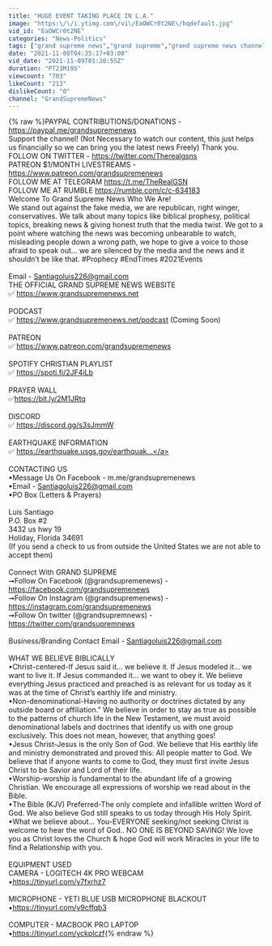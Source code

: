 ```yaml
---
title: "HUGE EVENT TAKING PLACE IN L.A."
image: "https:\/\/i.ytimg.com\/vi\/EaOWCr0t2NE\/hqdefault.jpg"
vid_id: "EaOWCr0t2NE"
categories: "News-Politics"
tags: ["grand supreme news","grand supreme","grand supreme news channel"]
date: "2021-11-09T04:35:17+03:00"
vid_date: "2021-11-09T01:20:55Z"
duration: "PT23M19S"
viewcount: "703"
likeCount: "213"
dislikeCount: "0"
channel: "GrandSupremeNews"
---
```

{% raw %}PAYPAL CONTRIBUTIONS/DONATIONS - <a rel="nofollow" target="blank" href="https://paypal.me/grandsupremenews">https://paypal.me/grandsupremenews</a><br />Support the channel! (Not Necessary to watch our content, this just helps us financially so we can bring you the latest news Freely) Thank you.<br />FOLLOW ON TWITTER - <a rel="nofollow" target="blank" href="https://twitter.com/Therealgsns">https://twitter.com/Therealgsns</a><br />PATREON $1/MONTH LIVESTREAMS - <a rel="nofollow" target="blank" href="https://www.patreon.com/grandsupremenews">https://www.patreon.com/grandsupremenews</a><br />FOLLOW ME AT TELEGRAM <a rel="nofollow" target="blank" href="https://t.me/TheRealGSN">https://t.me/TheRealGSN</a><br />FOLLOW ME AT RUMBLE <a rel="nofollow" target="blank" href="https://rumble.com/c/c-634183">https://rumble.com/c/c-634183</a><br />Welcome To Grand Supreme News Who We Are!<br />We stand out against the fake media, we are republican, right winger, conservatives. We talk about many topics like biblical prophesy, political topics, breaking news &amp; giving honest truth that the media twist. We got to a point where watching the news was becoming unbearable to watch, misleading people down a wrong path, we hope to give a voice to those afraid to speak out... we are silenced by the media and the news and it shouldn’t be like that. #Prophecy #EndTimes #2021Events  <br /><br />Email - Santiagoluis226@gmail.com<br />THE OFFICIAL GRAND SUPREME NEWS WEBSITE<br />✅ <a rel="nofollow" target="blank" href="https://www.grandsupremenews.net">https://www.grandsupremenews.net</a><br /><br />PODCAST<br />✅ <a rel="nofollow" target="blank" href="https://www.grandsupremenews.net/podcast">https://www.grandsupremenews.net/podcast</a> (Coming Soon)<br /><br />PATREON <br />✅ <a rel="nofollow" target="blank" href="https://www.patreon.com/grandsupremenews">https://www.patreon.com/grandsupremenews</a><br /><br />SPOTIFY CHRISTIAN PLAYLIST<br />✅ <a rel="nofollow" target="blank" href="https://spoti.fi/2JF4iLb">https://spoti.fi/2JF4iLb</a><br /><br />PRAYER WALL<br />✅<a rel="nofollow" target="blank" href="https://bit.ly/2M1JRtq">https://bit.ly/2M1JRtq</a><br /><br />DISCORD<br />✅ <a rel="nofollow" target="blank" href="https://discord.gg/s3sJmmW">https://discord.gg/s3sJmmW</a><br /><br />EARTHQUAKE INFORMATION<br />✅ <a rel="nofollow" target="blank" href="https://earthquake.usgs.gov/earthquak...">https://earthquake.usgs.gov/earthquak...</a><br /><br />CONTACTING US<br />▪Message Us On Facebook - m.me/grandsupremenews<br />▪Email - Santiagoluis226@gmail.com<br />▪PO Box (Letters &amp; Prayers) <br /><br />Luis Santiago<br />P.O. Box #2<br />3432 us hwy 19 <br />Holiday, Florida 34691 <br />(If you send a check to us from outside the United States we are not able to accept them) <br /><br />Connect With GRAND SUPREME<br />➞Follow On Facebook (@grandsupremenews) - <a rel="nofollow" target="blank" href="https://facebook.com/grandsupremenews">https://facebook.com/grandsupremenews</a><br />➞Follow On Instagram (@grandsupremenews) - <a rel="nofollow" target="blank" href="https://instagram.com/grandsupremenews">https://instagram.com/grandsupremenews</a><br />➞Follow On twitter (@grandsupremnews) - <a rel="nofollow" target="blank" href="https://twitter.com/grandsupremnews">https://twitter.com/grandsupremnews</a><br /><br />Business/Branding Contact Email - Santiagoluis226@gmail.com<br /><br />WHAT WE BELIEVE BIBLICALLY <br />▪Christ-centered-If Jesus said it… we believe it. If Jesus modeled it… we want to live it. If Jesus commanded it… we want to obey it. We believe everything Jesus practiced and preached is as relevant for us today as it was at the time of Christ’s earthly life and ministry. <br />▪Non-denominational-Having no authority or doctrines dictated by any outside board or affiliation.” We believe in order to stay as true as possible to the patterns of church life in the New Testament, we must avoid denominational labels and doctrines that identify us with one group exclusively. This does not mean, however, that anything goes!<br />▪Jesus Christ-Jesus is the only Son of God. We believe that His earthly life and ministry demonstrated and proved this: All people matter to God. We believe that if anyone wants to come to God, they must first invite Jesus Christ to be Savior and Lord of their life. <br />▪Worship-worship is fundamental to the abundant life of a growing Christian. We encourage all expressions of worship we read about in the Bible.<br />▪The Bible (KJV) Preferred-The only complete and infallible written Word of God. We also believe God still speaks to us today through His Holy Spirit.<br />▪What we believe about… You-EVERYONE seeking/not seeking Christ is welcome to hear the word of God.. NO ONE IS BEYOND SAVING! We love you as Christ loves the Church &amp; hope God will work Miracles in your life to find a Relationship with you.<br /><br />EQUIPMENT USED<br />CAMERA - LOGITECH 4K PRO WEBCAM<br />▪<a rel="nofollow" target="blank" href="https://tinyurl.com/y7fxrhz7">https://tinyurl.com/y7fxrhz7</a><br /><br />MICROPHONE - YETI BLUE USB MICROPHONE BLACKOUT<br />▪<a rel="nofollow" target="blank" href="https://tinyurl.com/y9cffqb3">https://tinyurl.com/y9cffqb3</a><br /><br />COMPUTER - MACBOOK PRO LAPTOP<br />▪<a rel="nofollow" target="blank" href="https://tinyurl.com/yckplczf">https://tinyurl.com/yckplczf</a>{% endraw %}
